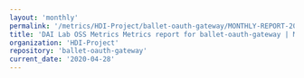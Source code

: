 ```yaml
---
layout: 'monthly'
permalink: '/metrics/HDI-Project/ballet-oauth-gateway/MONTHLY-REPORT-2020-04-28/'
title: 'DAI Lab OSS Metrics Metrics report for ballet-oauth-gateway | MONTHLY-REPORT-2020-04-28'
organization: 'HDI-Project'
repository: 'ballet-oauth-gateway'
current_date: '2020-04-28'
---
```


